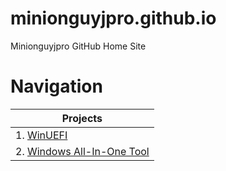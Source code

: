 # minionguyjpro.github.io
Minionguyjpro GitHub Home Site
# Navigation
<table>
<thead>
<tr>
<th>Projects</th>
</tr>
</thead>
<tbody>
<tr>
<td>1. <a href="https://winuefi.minionguyjpro.me">WinUEFI</a></td>
</tr>
<tr>
<td>2. <a href="https://windows_aio_tool.minionguyjpro.me">Windows All-In-One Tool</a></td>
</tr>
</tbody>
